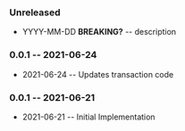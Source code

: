 ### Unreleased

- YYYY-MM-DD **BREAKING?** -- description

### 0.0.1 -- 2021-06-24

- 2021-06-24 -- Updates transaction code

### 0.0.1 -- 2021-06-21

- 2021-06-21 -- Initial Implementation